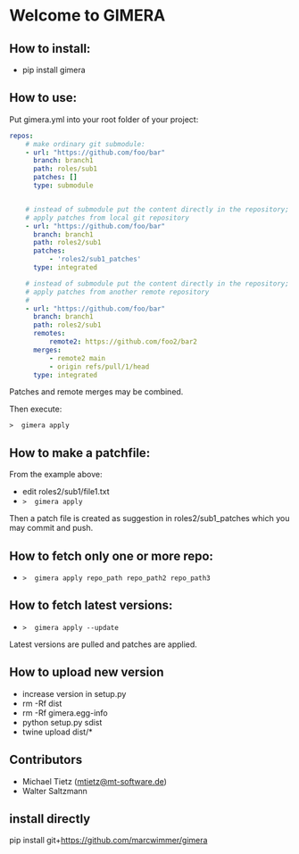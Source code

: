 # Welcome to GIMERA


## How to install:

  * pip install gimera



## How to use:

Put gimera.yml into your root folder of your project:

```yaml
repos:
    # make ordinary git submodule:
    - url: "https://github.com/foo/bar"
      branch: branch1
      path: roles/sub1
      patches: []
      type: submodule


    # instead of submodule put the content directly in the repository;
    # apply patches from local git repository
    - url: "https://github.com/foo/bar"
      branch: branch1
      path: roles2/sub1
      patches:
          - 'roles2/sub1_patches'
      type: integrated

    # instead of submodule put the content directly in the repository;
    # apply patches from another remote repository
    #
    - url: "https://github.com/foo/bar"
      branch: branch1
      path: roles2/sub1
      remotes:
          remote2: https://github.com/foo2/bar2
      merges:
          - remote2 main
          - origin refs/pull/1/head
      type: integrated
```

Patches and remote merges may be combined.

Then execute:

`>  gimera apply`

## How to make a patchfile:

From the example above: 

  * edit roles2/sub1/file1.txt
  * `>  gimera apply`

Then a patch file is created as suggestion in roles2/sub1_patches which you may commit and push.
## How to fetch only one or more repo:

  * `>  gimera apply repo_path repo_path2 repo_path3`
## How to fetch latest versions:

  * `>  gimera apply --update`

Latest versions are pulled and patches are applied.

## How to upload new version

  * increase version in setup.py
  * rm -Rf dist
  * rm -Rf gimera.egg-info
  * python setup.py sdist
  * twine upload dist/*

## Contributors
  * Michael Tietz (mtietz@mt-software.de)
  * Walter Saltzmann


## install directly

pip install git+https://github.com/marcwimmer/gimera
